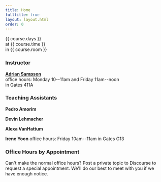 ```yaml
---
title: Home
fulltitle: true
layout: layout.html
order: 0
---
```

{{ course.days }}  
at {{ course.time }}  
in {{ course.room }}

### Instructor

[**Adrian Sampson**][adrian]  
office hours: Monday 10--11am and Friday 11am--noon  
in Gates 411A

### Teaching Assistants

**Pedro Amorim**

**Devin Lehmacher**

**Alexa VanHattum**

**Irene Yoon**
office hours: Friday 10am--11am 
in Gates G13

### Office Hours by Appointment

Can't make the normal office hours? Post a private topic to Discourse to request a special appointment.
We'll do our best to meet with you if we have enough notice.

[adrian]: http://www.cs.cornell.edu/~asampson/

